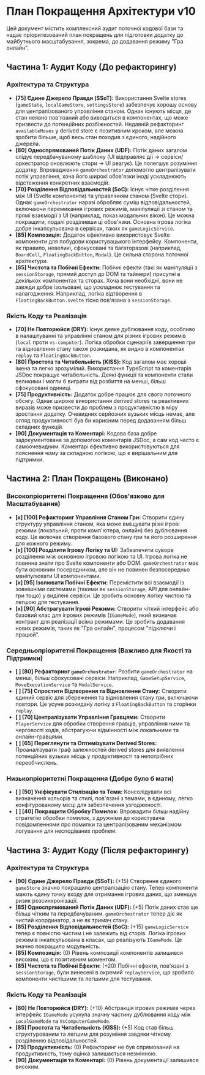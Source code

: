 # План Покращення Архітектури v10

Цей документ містить комплексний аудит поточної кодової бази та надає пріоритезований план покращень для підготовки додатку до майбутнього масштабування, зокрема, до додавання режиму "Гра онлайн".

## Частина 1: Аудит Коду (До рефакторингу)

### Архітектура та Структура

*   **[75] Єдине Джерело Правди (SSoT):** Використання Svelte stores (`gameState`, `localGameStore`, `settingsStore`) забезпечує хорошу основу для централізованого управління станом. Однак існують місця, де стан неявно пов'язаний або виводиться в компонентах, що може призвести до потенційних розбіжностей. Недавній рефакторинг `availableMoves` у derived store є позитивним кроком, але можна зробити більше, щоб весь стан походив з єдиного, надійного джерела.
*   **[80] Односпрямований Потік Даних (UDF):** Потік даних загалом слідує передбачуваному шаблону (UI відправляє дії -> сервіси/оркестратор оновлюють стори -> UI реагує). Це полегшує розуміння додатку. Впровадження `gameOrchestrator` допомогло централізувати потік управління, хоча його широкі обов'язки іноді ускладнюють відстеження конкретних взаємодій.
*   **[70] Розділення Відповідальностей (SoC):** Існує чітке розділення між UI (Svelte компоненти) та управлінням станом (Svelte стори). Однак `gameOrchestrator` наразі обробляє суміш відповідальностей, включаючи перемикання ігрових режимів, маніпуляції зі станом та прямі взаємодії з UI (наприклад, показ модальних вікон). Це можна покращити, подалі розділивши ці обов'язки. Основна ігрова логіка добре інкапсульована в сервісах, таких як `gameLogicService`.
*   **[85] Композиція:** Додаток ефективно використовує Svelte компоненти для побудови користувацького інтерфейсу. Компоненти, як правило, невеликі, сфокусовані та багаторазові (наприклад, `BoardCell`, `FloatingBackButton`, `Modal`). Це сильна сторона поточної архітектури.
*   **[65] Чистота та Побічні Ефекти:** Побічні ефекти (такі як маніпуляції з `sessionStorage`, прямий доступ до DOM та таймери) присутні в декількох компонентах та сторах. Хоча вони необхідні, вони не завжди добре ізольовані, що ускладнює тестування та налагодження. Наприклад, логіка відтворення в `FloatingBackButton.svelte` тісно пов'язана з `sessionStorage`.

### Якість Коду та Реалізація

*   **[70] Не Повторюйся (DRY):** Існує деяке дублювання коду, особливо в налаштуванні та управлінні станом для різних ігрових режимів (`local` проти `vs-computer`). Логіка обробки сценаріїв завершення гри та відновлення стану також розкидана, як видно в компонентах `replay` та `FloatingBackButton`.
*   **[80] Простота та Читабельність (KISS):** Код загалом має хороші імена та легко зрозумілий. Використання TypeScript та коментарів JSDoc покращує читабельність. Деякі функції та компоненти стали великими і могли б виграти від розбиття на менші, більш сфокусовані одиниці.
*   **[75] Продуктивність:** Додаток добре працює для свого поточного обсягу. Однак широке використання derived stores та реактивних виразів може призвести до проблем з продуктивністю в міру зростання додатку. Очевидних серйозних вузьких місць немає, але огляд продуктивності був би корисним перед додаванням більш складних функцій.
*   **[90] Документація та Коментарі:** Кодова база добре задокументована за допомогою коментарів JSDoc, а сам код часто є самоочевидним. Коментарі ефективно використовуються для пояснення *чому* за складною логікою, що є вирішальним для підтримки.

## Частина 2: План Покращень (Виконано)

### Високопріоритетні Покращення (Обов'язково для Масштабування)

*   **[x] [100] Рефакторинг Управління Станом Гри:** Створити єдину структуру управління станом, яка може вміщувати різні ігрові режими (локальний, проти комп'ютера, онлайн) без дублювання коду. Це включає створення базового стану гри та його розширення для кожного режиму.
*   **[x] [100] Розділити Ігрову Логіку та UI:** Забезпечити суворе розділення між основною ігровою логікою та UI. Ігрова логіка не повинна знати про Svelte компоненти або DOM. `gameOrchestrator` має бути основним посередником, але він не повинен безпосередньо маніпулювати UI компонентами.
*   **[x] [95] Ізолювати Побічні Ефекти:** Перемістити всі взаємодії із зовнішніми системами (такими як `sessionStorage`, API для онлайн-гри тощо) у виділені сервіси. Це зробить основну логіку чистою та легшою для тестування.
*   **[x] [90] Абстрагувати Ігрові Режими:** Створити чіткий інтерфейс або базовий клас для ігрових режимів (`IGameMode`), який визначає контракт для реалізації всіма режимами. Це зробить додавання нових режимів, таких як "Гра онлайн", процесом "підключи і працюй".

### Середньопріоритетні Покращення (Важливо для Якості та Підтримки)

*   **[ ] [80] Рефакторинг `gameOrchestrator`:** Розбити `gameOrchestrator` на менші, більш сфокусовані сервіси. Наприклад, `GameSetupService`, `MoveExecutionService` та `ModalService`.
*   **[ ] [75] Спростити Відтворення та Відновлення Стану:** Створити єдиний сервіс для збереження та відновлення стану гри, включаючи повтори. Це усуне розкидану логіку з `FloatingBackButton` та сторінки `replay`.
*   **[ ] [70] Централізувати Управління Гравцями:** Створити `PlayerService` для обробки створення гравців, управління ними та черговості ходів, абстрагуючи відмінності між локальними та онлайн-гравцями.
*   **[ ] [65] Переглянути та Оптимізувати Derived Stores:** Проаналізувати граф залежностей derived stores для виявлення потенційних вузьких місць у продуктивності та непотрібних переобчислень.

### Низькопріоритетні Покращення (Добре було б мати)

*   **[ ] [50] Уніфікувати Стилізацію та Теми:** Консолідувати всі визначення кольорів та стилі, пов'язані з темами, в єдиному, легко конфігурованому місці для забезпечення узгодженості.
*   **[ ] [40] Покращити Обробку Помилок:** Впровадити більш надійну стратегію обробки помилок, з дружніми до користувача повідомленнями про помилки та централізованим механізмом логування для несподіваних проблем.

## Частина 3: Аудит Коду (Після рефакторингу)

### Архітектура та Структура

*   **[90] Єдине Джерело Правди (SSoT):** (+15) Створення єдиного `gameStore` значно покращило централізацію стану. Тепер компоненти мають єдину точку входу для отримання ігрових даних, що зменшує ризик розсинхронізації.
*   **[85] Односпрямований Потік Даних (UDF):** (+5) Потік даних став ще більш чітким та передбачуваним. `gameOrchestrator` тепер діє як чистий координатор, а не як тримач стану.
*   **[85] Розділення Відповідальностей (SoC):** (+15) `gameLogicService` тепер є повністю чистим і не залежить від сторів. Логіка ігрових режимів інкапсульована в класах, що реалізують `IGameMode`. Це значно покращило модульність.
*   **[85] Композиція:** (0) Рівень композиції компонентів залишився високим, що є позитивним моментом.
*   **[85] Чистота та Побічні Ефекти:** (+20) Побічні ефекти, пов'язані з `sessionStorage`, були винесені в окремий `replayService`, що зробило компоненти чистішими та легшими для тестування.

### Якість Коду та Реалізація

*   **[80] Не Повторюйся (DRY):** (+10) Абстракція ігрових режимів через інтерфейс `IGameMode` усунула значну частину дублювання коду між `LocalGameMode` та `VsComputerGameMode`.
*   **[85] Простота та Читабельність (KISS):** (+5) Код став більш структурованим та легшим для розуміння завдяки чіткому розділенню відповідальностей.
*   **[75] Продуктивність:** (0) Рефакторинг не був спрямований на продуктивність, тому оцінка залишається незмінною.
*   **[90] Документація та Коментарі:** (0) Рівень документації залишився високим.